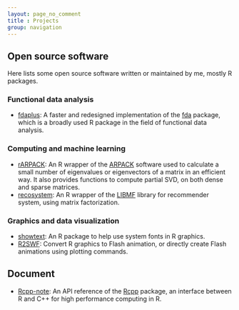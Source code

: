 ```yaml
---
layout: page_no_comment
title : Projects
group: navigation
---
```


## Open source software

Here lists some open source software written or maintained by me, mostly R packages.

### Functional data analysis

- [fdaplus](https://github.com/yixuan/fdaplus): A faster and redesigned
implementation of the [fda](http://cran.r-project.org/web/packages/fda/index.html)
package, which is a broadly used R package in the field of functional data analysis.

### Computing and machine learning

- [rARPACK](http://cran.r-project.org/web/packages/rARPACK/index.html):
An R wrapper of the [ARPACK](http://www.caam.rice.edu/software/ARPACK/) software
used to calculate a small number of eigenvalues or eigenvectors of a matrix in an efficient way.
It also provides functions to compute partial SVD, on both dense and sparse matrices.
- [recosystem](http://cran.r-project.org/web/packages/recosystem/index.html):
An R wrapper of the [LIBMF](http://www.csie.ntu.edu.tw/~cjlin/libmf/) library
for recommender system, using matrix factorization.

### Graphics and data visualization

- [showtext](http://cran.r-project.org/web/packages/showtext/index.html):
An R package to help use system fonts in R graphics.
- [R2SWF](http://cran.r-project.org/web/packages/R2SWF/index.html):
Convert R graphics to Flash animation, or directly create Flash animations
using plotting commands.

## Document

- [Rcpp-note](http://statr.me/rcpp-note/): An API reference of the
[Rcpp](http://cran.r-project.org/web/packages/Rcpp/index.html) package,
an interface between R and C++ for high performance computing in R.
